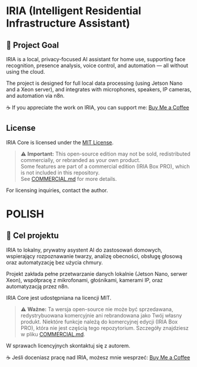 # IRIA (Intelligent Residential Infrastructure Assistant)

## 📌 Project Goal
IRIA is a local, privacy-focused AI assistant for home use, supporting face recognition, presence analysis, voice control, and automation — all without using the cloud.

The project is designed for full local data processing (using Jetson Nano and a Xeon server), and integrates with microphones, speakers, IP cameras, and automation via n8n.

☕ If you appreciate the work on IRIA, you can support me: [Buy Me a Coffee](https://www.buymeacoffee.com/rafal)

## License

IRIA Core is licensed under the [MIT License](./LICENSE).

> ⚠️ **Important:** This open-source edition may not be sold, redistributed commercially, or rebranded as your own product.  
> Some features are part of a commercial edition (IRIA Box PRO), which is not included in this repository.  
> See [COMMERCIAL.md](./COMMERCIAL.md) for more details.

For licensing inquiries, contact the author.

# POLISH

## 📌 Cel projektu
IRIA to lokalny, prywatny asystent AI do zastosowań domowych, wspierający rozpoznawanie twarzy, analizę obecności, obsługę głosową oraz automatyzację bez użycia chmury.

Projekt zakłada pełne przetwarzanie danych lokalnie (Jetson Nano, serwer Xeon), współpracę z mikrofonami, głośnikami, kamerami IP, oraz automatyzacją przez n8n.

IRIA Core jest udostępniana na licencji MIT.

> ⚠️ **Ważne:** Ta wersja open-source nie może być sprzedawana, redystrybuowana komercyjnie ani rebrandowana jako Twój własny produkt.
> Niektóre funkcje należą do komercyjnej edycji (IRIA Box PRO), która nie jest częścią tego repozytorium.
> Szczegóły znajdziesz w pliku [COMMERCIAL.md](./COMMERCIAL.md).

W sprawach licencyjnych skontaktuj się z autorem.

☕ Jeśli doceniasz pracę nad IRIA, możesz mnie wesprzeć:
[Buy Me a Coffee](https://www.buymeacoffee.com/rafal)
